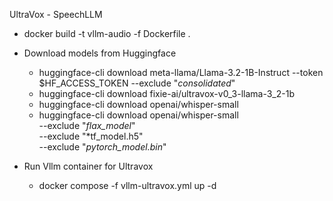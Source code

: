 UltraVox - SpeechLLM

- docker build -t vllm-audio -f Dockerfile .


- Download models from Huggingface
    - huggingface-cli download meta-llama/Llama-3.2-1B-Instruct --token $HF_ACCESS_TOKEN --exclude "*consolidated*"
    - huggingface-cli download fixie-ai/ultravox-v0_3-llama-3_2-1b
    - huggingface-cli download openai/whisper-small
    - huggingface-cli download openai/whisper-small \
  --exclude "*flax_model*" \
  --exclude "*tf_model.h5" \
  --exclude "*pytorch_model.bin*"

    
- Run Vllm container for Ultravox
    - docker compose -f vllm-ultravox.yml up -d